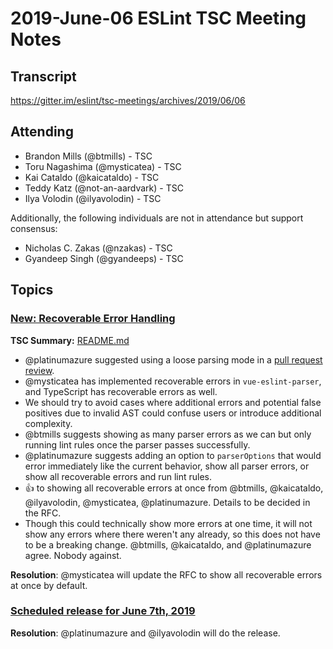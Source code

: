 # 2019-June-06 ESLint TSC Meeting Notes

## Transcript

https://gitter.im/eslint/tsc-meetings/archives/2019/06/06

## Attending

* Brandon Mills (@btmills) - TSC
* Toru Nagashima (@mysticatea) - TSC
* Kai Cataldo (@kaicataldo) - TSC
* Teddy Katz (@not-an-aardvark) - TSC
* Ilya Volodin (@ilyavolodin) - TSC

Additionally, the following individuals are not in attendance but support consensus:

* Nicholas C. Zakas (@nzakas) - TSC
* Gyandeep Singh (@gyandeeps) - TSC

## Topics

### [New: Recoverable Error Handling](https://github.com/eslint/tsc-meetings/issues/134#issuecomment-499588193)

**TSC Summary:** [README.md](https://github.com/eslint/rfcs/blob/handling-recoverable-errors/designs/2019-recoverable-error-handling/README.md)

* @platinumazure suggested using a loose parsing mode in a [pull request review](https://github.com/eslint/eslint/pull/11509#pullrequestreview-220174854).
* @mysticatea has implemented recoverable errors in `vue-eslint-parser`, and TypeScript has recoverable errors as well.
* We should try to avoid cases where additional errors and potential false positives due to invalid AST could confuse users or introduce additional complexity.
* @btmills suggests showing as many parser errors as we can but only running lint rules once the parser passes successfully.
* @platinumazure suggests adding an option to `parserOptions` that would error immediately like the current behavior, show all parser errors, or show all recoverable errors and run lint rules.
* :+1: to showing all recoverable errors at once from @btmills, @kaicataldo, @ilyavolodin, @mysticatea, @platinumazure. Details to be decided in the RFC.
* Though this could technically show more errors at one time, it will not show any errors where there weren't any already, so this does not have to be a breaking change. @btmills, @kaicataldo, and @platinumazure agree. Nobody against.

**Resolution**: @mysticatea will update the RFC to show all recoverable errors at once by default.

### [Scheduled release for June 7th, 2019](https://github.com/eslint/eslint/issues/11768)

**Resolution**: @platinumazure and @ilyavolodin will do the release.

